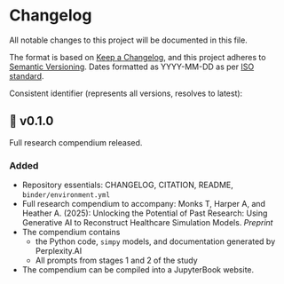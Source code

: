 # Changelog

All notable changes to this project will be documented in this file.

The format is based on [Keep a Changelog](https://keepachangelog.com/en/1.1.0/),
and this project adheres to [Semantic Versioning](https://semver.org/spec/v2.0.0.html). Dates formatted as YYYY-MM-DD as per [ISO standard](https://www.iso.org/iso-8601-date-and-time-format.html).

Consistent identifier (represents all versions, resolves to latest): 

## :seedling: v0.1.0 

Full research compendium released.

### Added

* Repository essentials: CHANGELOG, CITATION, README, `binder/environment.yml`
* Full research compendium to accompany: Monks T, Harper A, and Heather A. (2025): Unlocking the Potential of Past Research: Using Generative AI to Reconstruct Healthcare Simulation Models. *Preprint*
* The compendium contains
    * the Python code, `simpy` models, and documentation generated by Perplexity.AI
    * All prompts from stages 1 and 2 of the study
* The compendium can be compiled into a JupyterBook website.
  

